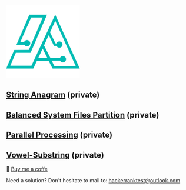 <div>
  <img src="https://github.com/devicons/devicon/blob/master/icons/thealgorithms/thealgorithms-original.svg" title="thealgorithms" alt="thealgorithms" width="200" height="200"/>
</div>

## [String Anagram](https://github.com/hackerrank-test/hackerrank-problemsolving-string-anagram) (private)

## [Balanced System Files Partition](https://github.com/hackerrank-test/hackerrank-problemsolving-balanced-system-files-partition) (private)

## [Parallel Processing](https://github.com/hackerrank-test/hackerrank-problemsolving-parallel-processing) (private)

## [Vowel-Substring](https://github.com/hackerrank-test/hackerrank-problemsolving-vowel-substring) (private)

🙏 [Buy me a coffe](https://github.com/hackerrank-test/buymeacoffee)

Need a solution? Don't hesitate to mail to: [hackerranktest@outlook.com](mailto:hackerranktest@outlook.com)
